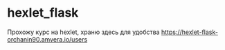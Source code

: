 # hexlet_flask
Прохожу курс на hexlet, храню здесь для удобства
https://hexlet-flask-orchanin90.amvera.io/users
